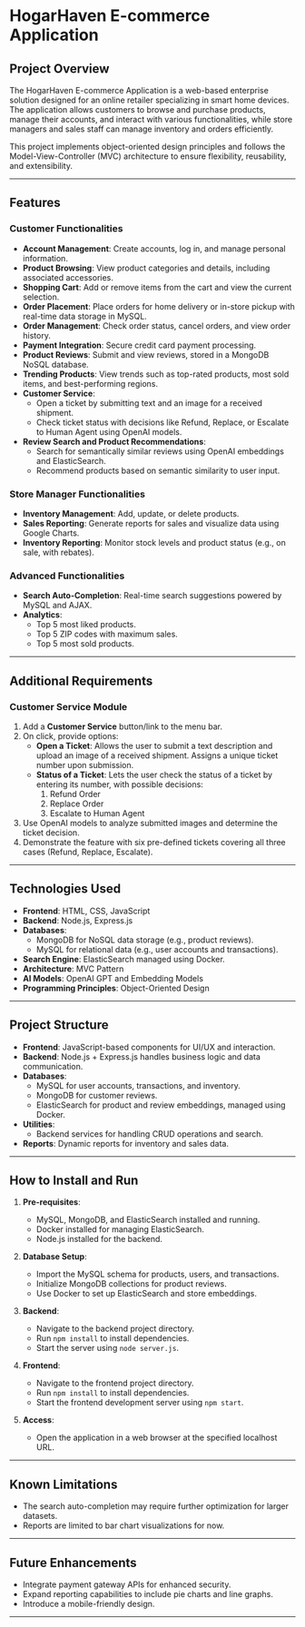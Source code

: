# HogarHaven E-commerce Application

## Project Overview

The HogarHaven E-commerce Application is a web-based enterprise solution designed for an online retailer specializing in smart home devices. The application allows customers to browse and purchase products, manage their accounts, and interact with various functionalities, while store managers and sales staff can manage inventory and orders efficiently.

This project implements object-oriented design principles and follows the Model-View-Controller (MVC) architecture to ensure flexibility, reusability, and extensibility.

---

## Features

### **Customer Functionalities**

- **Account Management**: Create accounts, log in, and manage personal information.
- **Product Browsing**: View product categories and details, including associated accessories.
- **Shopping Cart**: Add or remove items from the cart and view the current selection.
- **Order Placement**: Place orders for home delivery or in-store pickup with real-time data storage in MySQL.
- **Order Management**: Check order status, cancel orders, and view order history.
- **Payment Integration**: Secure credit card payment processing.
- **Product Reviews**: Submit and view reviews, stored in a MongoDB NoSQL database.
- **Trending Products**: View trends such as top-rated products, most sold items, and best-performing regions.
- **Customer Service**:
  - Open a ticket by submitting text and an image for a received shipment.
  - Check ticket status with decisions like Refund, Replace, or Escalate to Human Agent using OpenAI models.
- **Review Search and Product Recommendations**:
  - Search for semantically similar reviews using OpenAI embeddings and ElasticSearch.
  - Recommend products based on semantic similarity to user input.

### **Store Manager Functionalities**

- **Inventory Management**: Add, update, or delete products.
- **Sales Reporting**: Generate reports for sales and visualize data using Google Charts.
- **Inventory Reporting**: Monitor stock levels and product status (e.g., on sale, with rebates).

### **Advanced Functionalities**

- **Search Auto-Completion**: Real-time search suggestions powered by MySQL and AJAX.
- **Analytics**:
  - Top 5 most liked products.
  - Top 5 ZIP codes with maximum sales.
  - Top 5 most sold products.

---

## Additional Requirements

### **Customer Service Module**

1. Add a **Customer Service** button/link to the menu bar.
2. On click, provide options:
   - **Open a Ticket**: Allows the user to submit a text description and upload an image of a received shipment. Assigns a unique ticket number upon submission.
   - **Status of a Ticket**: Lets the user check the status of a ticket by entering its number, with possible decisions:
     1. Refund Order
     2. Replace Order
     3. Escalate to Human Agent
3. Use OpenAI models to analyze submitted images and determine the ticket decision.
4. Demonstrate the feature with six pre-defined tickets covering all three cases (Refund, Replace, Escalate).

---

## Technologies Used

- **Frontend**: HTML, CSS, JavaScript
- **Backend**: Node.js, Express.js
- **Databases**:
  - MongoDB for NoSQL data storage (e.g., product reviews).
  - MySQL for relational data (e.g., user accounts and transactions).
- **Search Engine**: ElasticSearch managed using Docker.
- **Architecture**: MVC Pattern
- **AI Models**: OpenAI GPT and Embedding Models
- **Programming Principles**: Object-Oriented Design

---

## Project Structure

- **Frontend**: JavaScript-based components for UI/UX and interaction.
- **Backend**: Node.js + Express.js handles business logic and data communication.
- **Databases**:
  - MySQL for user accounts, transactions, and inventory.
  - MongoDB for customer reviews.
  - ElasticSearch for product and review embeddings, managed using Docker.
- **Utilities**:
  - Backend services for handling CRUD operations and search.
- **Reports**: Dynamic reports for inventory and sales data.

---

## How to Install and Run

1. **Pre-requisites**:

   - MySQL, MongoDB, and ElasticSearch installed and running.
   - Docker installed for managing ElasticSearch.
   - Node.js installed for the backend.

2. **Database Setup**:

   - Import the MySQL schema for products, users, and transactions.
   - Initialize MongoDB collections for product reviews.
   - Use Docker to set up ElasticSearch and store embeddings.

3. **Backend**:

   - Navigate to the backend project directory.
   - Run `npm install` to install dependencies.
   - Start the server using `node server.js`.

4. **Frontend**:

   - Navigate to the frontend project directory.
   - Run `npm install` to install dependencies.
   - Start the frontend development server using `npm start`.

5. **Access**:
   - Open the application in a web browser at the specified localhost URL.

---

## Known Limitations

- The search auto-completion may require further optimization for larger datasets.
- Reports are limited to bar chart visualizations for now.

---

## Future Enhancements

- Integrate payment gateway APIs for enhanced security.
- Expand reporting capabilities to include pie charts and line graphs.
- Introduce a mobile-friendly design.

---
